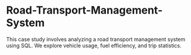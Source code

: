# Road-Transport-Management-System
This case study involves analyzing a road transport management system using SQL. We explore vehicle usage, fuel efficiency, and trip statistics.
